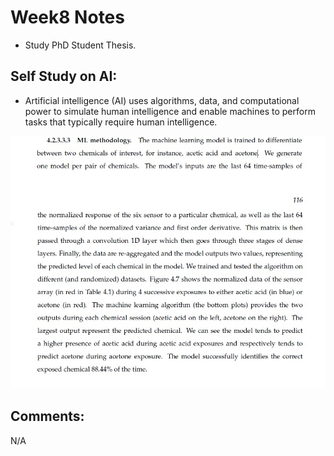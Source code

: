 # Week8 Notes

- Study PhD Student Thesis.

## Self Study on AI:
- Artificial intelligence (AI) uses algorithms, data, and computational power to simulate 
human intelligence and enable machines to perform tasks that typically require human intelligence. 

![alt text](https://github.com/lnis-uofu/ChemAirU/blob/main/week5/.img/1.jpg)<br>

## Comments:

N/A


